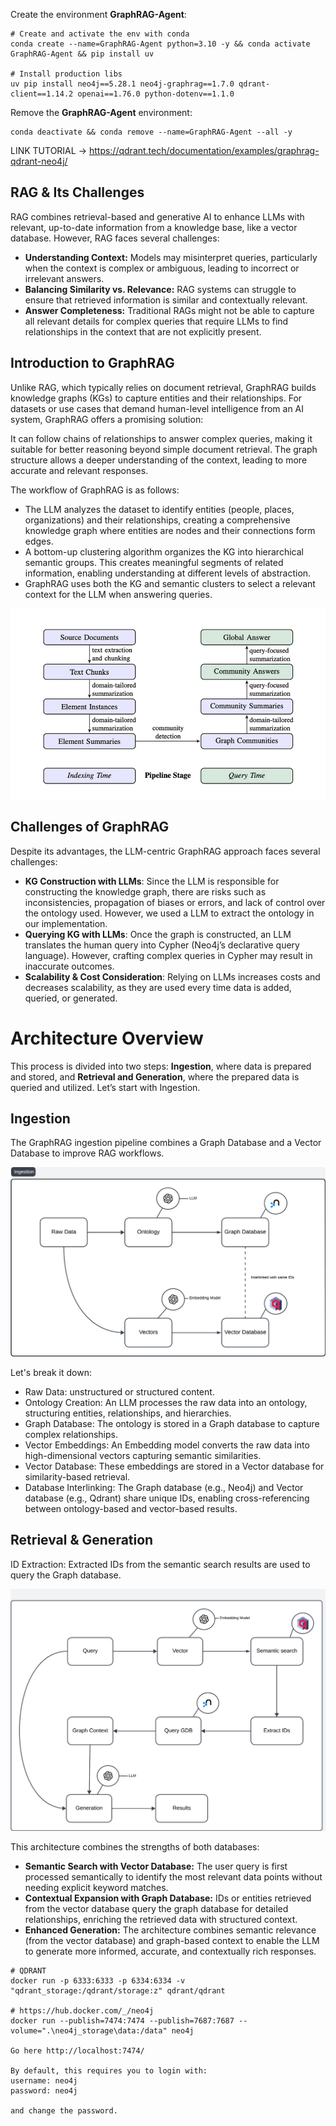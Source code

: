 Create the environment **GraphRAG-Agent**:

```shell
# Create and activate the env with conda
conda create --name=GraphRAG-Agent python=3.10 -y && conda activate GraphRAG-Agent && pip install uv

# Install production libs
uv pip install neo4j==5.28.1 neo4j-graphrag==1.7.0 qdrant-client==1.14.2 openai==1.76.0 python-dotenv==1.1.0
```

Remove the **GraphRAG-Agent** environment:
```shell
conda deactivate && conda remove --name=GraphRAG-Agent --all -y
```

LINK TUTORIAL -> https://qdrant.tech/documentation/examples/graphrag-qdrant-neo4j/

## RAG & Its Challenges
RAG combines retrieval-based and generative AI to enhance LLMs with relevant, up-to-date information from a knowledge base, like a vector database. However, RAG faces several challenges:

- **Understanding Context:** Models may misinterpret queries, particularly when the context is complex or ambiguous, leading to incorrect or irrelevant answers.
- **Balancing Similarity vs. Relevance:** RAG systems can struggle to ensure that retrieved information is similar and contextually relevant.
- **Answer Completeness:** Traditional RAGs might not be able to capture all relevant details for complex queries that require LLMs to find relationships in the context that are not explicitly present.

## Introduction to GraphRAG
Unlike RAG, which typically relies on document retrieval, GraphRAG builds knowledge graphs (KGs) to capture entities and their relationships. For datasets or use cases that demand human-level intelligence from an AI system, GraphRAG offers a promising solution:

It can follow chains of relationships to answer complex queries, making it suitable for better reasoning beyond simple document retrieval.
The graph structure allows a deeper understanding of the context, leading to more accurate and relevant responses.  


The workflow of GraphRAG is as follows:

- The LLM analyzes the dataset to identify entities (people, places, organizations) and their relationships, creating a comprehensive knowledge graph where entities are nodes and their connections form edges.
- A bottom-up clustering algorithm organizes the KG into hierarchical semantic groups. This creates meaningful segments of related information, enabling understanding at different levels of abstraction.
- GraphRAG uses both the KG and semantic clusters to select a relevant context for the LLM when answering queries.

![](images/2025-04-29-09-48-38.png)


## Challenges of GraphRAG

Despite its advantages, the LLM-centric GraphRAG approach faces several challenges:

- **KG Construction with LLMs**: Since the LLM is responsible for constructing the knowledge graph, there are risks such as inconsistencies, propagation of biases or errors, and lack of control over the ontology used. However, we used a LLM to extract the ontology in our implementation.
- **Querying KG with LLMs**: Once the graph is constructed, an LLM translates the human query into Cypher (Neo4j’s declarative query language). However, crafting complex queries in Cypher may result in inaccurate outcomes.
- **Scalability & Cost Consideration**: Relying on LLMs increases costs and decreases scalability, as they are used every time data is added, queried, or generated.

# Architecture Overview

This process is divided into two steps: **Ingestion**, where data is prepared and stored, and **Retrieval and Generation**, where the prepared data is queried and utilized. Let’s start with Ingestion.


## Ingestion

The GraphRAG ingestion pipeline combines a Graph Database and a Vector Database to improve RAG workflows.

![](images/2025-04-29-09-56-31.png)

Let's break it down:

- Raw Data: unstructured or structured content.
- Ontology Creation: An LLM processes the raw data into an ontology, structuring entities, relationships, and hierarchies. 
- Graph Database: The ontology is stored in a Graph database to capture complex relationships.
- Vector Embeddings: An Embedding model converts the raw data into high-dimensional vectors capturing semantic similarities.
- Vector Database: These embeddings are stored in a Vector database for similarity-based retrieval.
- Database Interlinking: The Graph database (e.g., Neo4j) and Vector database (e.g., Qdrant) share unique IDs, enabling cross-referencing between ontology-based and vector-based results.

## Retrieval & Generation

ID Extraction: Extracted IDs from the semantic search results are used to query the Graph database.

![](images/2025-04-29-10-01-29.png)

This architecture combines the strengths of both databases:

- **Semantic Search with Vector Database:** The user query is first processed semantically to identify the most relevant data points without needing explicit keyword matches.
- **Contextual Expansion with Graph Database:** IDs or entities retrieved from the vector database query the graph database for detailed relationships, enriching the retrieved data with structured context.
- **Enhanced Generation:** The architecture combines semantic relevance (from the vector database) and graph-based context to enable the LLM to generate more informed, accurate, and contextually rich responses.


```shell
# QDRANT
docker run -p 6333:6333 -p 6334:6334 -v "qdrant_storage:/qdrant/storage:z" qdrant/qdrant

# https://hub.docker.com/_/neo4j
docker run --publish=7474:7474 --publish=7687:7687 --volume=".\neo4j_storage\data:/data" neo4j

Go here http://localhost:7474/

By default, this requires you to login with:
username: neo4j
password: neo4j

and change the password.
```

